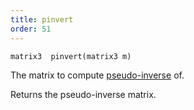 ```yaml
---
title: pinvert
order: 51
---
```

`matrix3  pinvert(matrix3 m)`

The matrix to compute [pseudo-inverse](http://en.wikipedia.org/wiki/Moore%E2%80%93Penrose_inverse) of.

Returns the pseudo-inverse matrix.
